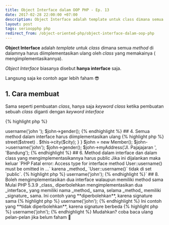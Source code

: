 ```yaml
---
title: Object Interface dalam OOP PHP - Ep. 13
date: 2017-02-28 22:00:00 +07:00
description: Object Interface adalah template untuk class dimana semua method di dalamnya harus diimplementasikan ulang oleh class yang memakainya ( mengimplementasikannya)
layout: post
tags: serioopphp php
redirect_from: /object-oriented-php/object-interface-dalam-oop-php
---
```


**Object Interface** adalah _template_ untuk _class_ dimana semua _method_ di dalamnya harus diimplementasikan ulang oleh _class_ yang memakainya ( mengimplementasikannya).

*Object Interface* biasanya disebut **hanya interface** saja.

Langsung saja ke contoh agar lebih faham :sunglasses:

## 1. Cara membuat
Sama seperti pembuatan _class_, hanya saja _keyword class_ ketika pembuatan sebuah _class_ diganti dengan _keyword interface_

{% highlight php %}
<?php
// menggunakan keyword interface
interface User
{
    // isi interface nanti disini
}
{% endhighlight %}

## 2. Method dalam interface hanya berupa signature
Artinya _method_ hanya berupa nama dan argumennya saja jika ada, tanpa memiliki isi dari _method (body)_

{% highlight php %}
<?php
interface User
{
    // hanya berupa nama method dan argumen jika ada
    public function username($username);
    public function gender();
}
{% endhighlight %}

## 3. Diimplementasikan dengan keyword implements
_Class_ yang menggunakan (mengimplementasikan) _interface_, harus menggunakan keyword `implements`

{% highlight php %}
<?php
interface User
{
    public function username($username);
    public function gender();
}

// menggunakan keyword implements
class Member implements User
{
    public function username($username){
        echo "My username is $username";
    }

    public function gender(){
        echo "My gender is Male";
    }
}

$john = new Member();
$john->username('john ');
$john->gender();
{% endhighlight %}

## 4. Semua method dalam interface harus diimplementasikan ulang

{% highlight php %}
<?php
interface User
{
    public function username($username);
    public function gender();
}

class Member implements User
{
    // hanya method username saja
    public function username($username){
        echo "My username is $username";
    }
}
{% endhighlight %}

Jika kode di atas tetap dijalankan maka akan keluar `Class Member contains 1 abstract method and must therefore be declared abstract or implement the remaining methods (User::gender)...` karena _method_ `gender()` tidak diimplementasikan dalam `class Member`.

## 5. Satu class boleh mengimplementasikan banyak interface
Satu class boleh mengimplementasikan lebih dari satu _interface_ dengan dipisahkan koma

{% highlight php %}
<?php
interface User
{
    public function username($username);
    public function gender();
}

interface Address
{
    public function street($street);
    public function city($city);
}

// lebih dari satu interface dipisahkan koma
class Member implements User, Address
{
    public function username($username){
        echo "My username is $username. ";
    }

    public function gender(){
        echo "My gender is Male. ";
    }

    public function street($street){
        return $street;
    }

    public function city($city){
        return $city;
    }

    public function myAddress($street, $city){
        echo "My address: ". $this->street($street) . $this->city($city);
    }
}

$john = new Member();
$john->username('john');
$john->gender();
$john->myAddress('Jl. Pajajajaran ', 'Bandung');
{% endhighlight %}

## 6. Method dalam interface dan dalam class yang mengimplementasikannya harus public
Jika ini dijalankan maka keluar `PHP Fatal error:  Access type for interface method User::username() must be omitted in ...` karena _method_ `User::username()` tidak di set `public`.

{% highlight php %}
<?php
interface User
{
    // di set protected
    protected function username($username);
    public function gender();
}

class Member implements User
{
    public function username($username){
        echo "My username is $username";
    }

    public function gender(){
        echo "My gender is Male";
    }
}
{% endhighlight %}

begitu juga dengan ini, akan keluar `PHP Fatal error:  Access level to Member::username() must be public (as in class User) in ...` karena `Member::username()` tidak di set public sebagaimana `User::username()`

{% highlight php %}
<?php
interface User
{
    public function username($username);
    public function gender();
}

class Member implements User
{
    // di set protected
    protected function username($username){
        echo "My username is $username";
    }

    public function gender(){
        echo "My gender is Male";
    }
}
{% endhighlight %}

## 7. Interface bisa berupa turunan interface lain

{% highlight php %}
<?php
interface User {
    public function username($username);
    public function gender();
}

// interface extend another interface
interface anotherUser extends User {
    public function username($username);
    public function gender();
}

class Member implements anotherUser {

    public function username($username) {
        echo "The user name is $username";
    }

    public function gender() {
        echo "The gender is Male";
    }
}

$john = new Member();
echo $john->username('john');
{% endhighlight %}`

## 8. Boleh mengimplementasikan dua interface walaupun memiliki method sama
Mulai PHP 5.3.9 _class_ diperbolehkan mengimplementasikan dua _interface_ yang memiliki nama _method_ sama, selama _method_ memiliki _signature_ sama.

Ini contoh yang **diperbolehkan**, karena signature sama

{% highlight php %}
<?php
interface UserOne
{
    // sama dengan method dalam interface UserTwo
    function username($username);
}

interface UserTwo
{
    // sama dengan method dalam interface UserOne
    function username($username);
}

class Member implements UserOne, UserTwo
{
    public function username($username) {
        echo "This is member username: $username";
    }
}

$john = new Member();
$john->username('john');
{% endhighlight %}

Ini contoh yang **tidak diperbolehkan**, karena signature berbeda

{% highlight php %}
<?php
interface UserOne
{
    // beda dengan method dalam interface UserTwo
    function username($username);
}

interface UserTwo
{
    // beda dengan method dalam interface UserOne
    function username($username, $other);
}

class Member implements UserOne, UserTwo
{
    public function username($username) {
        echo "This is member username: $username";
    }
}

$john = new Member();
$john->username('john');
{% endhighlight %}

Mudahkan? coba baca ulang pelan-pelan jika belum faham 📖
